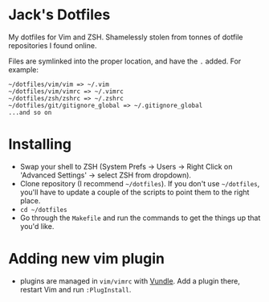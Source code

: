 # Jack's Dotfiles

My dotfiles for Vim and ZSH. Shamelessly stolen from tonnes of dotfile repositories I found online.

Files are symlinked into the proper location, and have the `.` added. For example:

```
~/dotfiles/vim/vim => ~/.vim
~/dotfiles/vim/vimrc => ~/.vimrc
~/dotfiles/zsh/zshrc => ~/.zshrc
~/dotfiles/git/gitignore_global => ~/.gitignore_global
...and so on
```
# Installing

- Swap your shell to ZSH (System Prefs -> Users -> Right Click on 'Advanced Settings' -> select ZSH from dropdown).
- Clone repository (I recommend `~/dotfiles`). If you don't use `~/dotfiles`, you'll have to update a couple of the scripts to point them to the right place.
- `cd ~/dotfiles`
- Go through the `Makefile` and run the commands to get the things up that you'd like.

# Adding new vim plugin
- plugins are managed in `vim/vimrc` with [Vundle](https://github.com/gmarik/vundle). Add a plugin there, restart Vim and run `:PlugInstall`.
